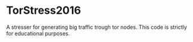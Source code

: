 # TorStress2016
A stresser for generating big traffic trough tor nodes. This code is strictly for educational purposes.
